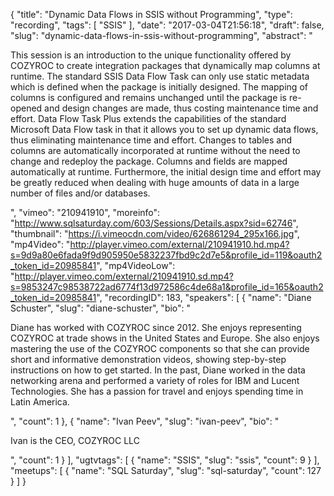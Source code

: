 {
  "title": "Dynamic Data Flows in SSIS without Programming",
  "type": "recording",
  "tags": [
    "SSIS"
  ],
  "date": "2017-03-04T21:56:18",
  "draft": false,
  "slug": "dynamic-data-flows-in-ssis-without-programming",
  "abstract": "<p>This session is an introduction to the unique functionality offered by COZYROC to create integration packages that dynamically map columns at runtime. The standard SSIS Data Flow Task can only use static metadata which is defined when the package is initially designed. The mapping of columns is configured and remains unchanged until the package is re-opened and design changes are made, thus costing maintenance time and effort. Data Flow Task Plus extends the capabilities of the standard Microsoft Data Flow task in that it allows you to set up dynamic data flows, thus eliminating maintenance time and effort. Changes to tables and columns are automatically incorporated at runtime without the need to change and redeploy the package. Columns and fields are mapped automatically at runtime. Furthermore, the initial design time and effort may be greatly reduced when dealing with huge amounts of data in a large number of files and/or databases.</p>",
  "vimeo": "210941910",
  "moreinfo": "http://www.sqlsaturday.com/603/Sessions/Details.aspx?sid=62746",
  "thumbnail": "https://i.vimeocdn.com/video/626861294_295x166.jpg",
  "mp4Video": "http://player.vimeo.com/external/210941910.hd.mp4?s=9d9a80e6fada9f9d905950e5832237fbd9c2d7e5&profile_id=119&oauth2_token_id=20985841",
  "mp4VideoLow": "http://player.vimeo.com/external/210941910.sd.mp4?s=9853247c98538722ad6774f13d972586c4de68a1&profile_id=165&oauth2_token_id=20985841",
  "recordingID": 183,
  "speakers": [
    {
      "name": "Diane Schuster",
      "slug": "diane-schuster",
      "bio": "<p>Diane has worked with COZYROC since 2012. She enjoys representing COZYROC at trade shows in the United States and Europe. She also enjoys mastering the use of the COZYROC components so that she can provide short and informative demonstration videos, showing step-by-step instructions on how to get started. In the past, Diane worked in the data networking arena and performed a variety of roles for IBM and Lucent Technologies. She has a passion for travel and enjoys spending time in Latin America.</p>",
      "count": 1
    },
    {
      "name": "Ivan Peev",
      "slug": "ivan-peev",
      "bio": "<p>Ivan is the CEO, COZYROC LLC</p>",
      "count": 1
    }
  ],
  "ugtvtags": [
    {
      "name": "SSIS",
      "slug": "ssis",
      "count": 9
    }
  ],
  "meetups": [
    {
      "name": "SQL Saturday",
      "slug": "sql-saturday",
      "count": 127
    }
  ]
}